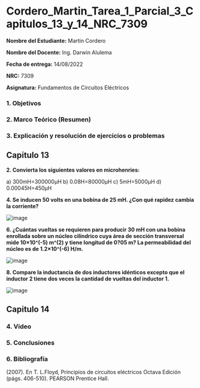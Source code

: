 # Cordero_Martin_Tarea_1_Parcial_3_Capitulos_13_y_14_NRC_7309
**Nombre del Estudiante:** Martin Cordero

**Nombre del Docente:** Ing. Darwin Alulema

**Fecha de entrega:** 14/08/2022

**NRC:** 7309

**Asignatura:** Fundamentos de Circuitos Eléctricos

### **1.	Objetivos**

### **2.	Marco Teórico (Resumen)**

### **3.	Explicación y resolución de ejercicios o problemas**

## **Capitulo 13**

**2. Convierta los siguientes valores en microhenries:**

a) 300mH=300000µH
b) 0.08H=80000µH
c) 5mH=5000µH
d) 0.00045H=450µH

**4. Se inducen 50 volts en una bobina de 25 mH. ¿Con qué rapidez cambia la corriente?**

![image](https://user-images.githubusercontent.com/105742149/184559729-2ff728cc-cf5a-4d8e-9c04-51e35d5bff30.png)

**6. ¿Cuántas vueltas se requieren para producir 30 mH con una bobina enrollada sobre un núcleo cilíndrico cuya área de sección transversal mide 10×10^(-5) m^(2) y tiene longitud de 0?05 m? La permeabilidad del núcleo es de 1.2×10^(-6) H/m.**

![image](https://user-images.githubusercontent.com/105742149/184559758-e48ac04a-1e59-4fda-8f9d-b8534382fef4.png)

**8. Compare la inductancia de dos inductores idénticos excepto que el inductor 2 tiene dos veces la cantidad de vueltas del inductor 1.**

![image](https://user-images.githubusercontent.com/105742149/184559793-8ea65cce-70cd-46ad-aaea-d67b50c6a0a9.png)



## **Capitulo 14**

### **4.	Video**

### **5.	Conclusiones**

### **6.	Bibliografía**
(2007). En T. L.Floyd, Principios de circuitos eléctricos Octava Edición (págs. 406-510). PEARSON Prentice Hall.
